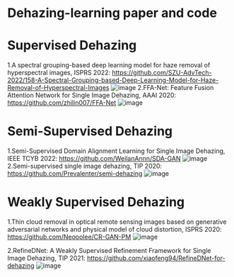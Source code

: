 # Dehazing-learning paper and code
# Supervised Dehazing
1.A spectral grouping-based deep learning model for haze removal of hyperspectral images, ISPRS 2022:
https://github.com/SZU-AdvTech-2022/158-A-Spectral-Grouping-based-Deep-Learning-Model-for-Haze-Removal-of-Hyperspectral-Images
![image](https://user-images.githubusercontent.com/112471583/231408589-50f298ca-dd90-4a7a-a28d-f9a9be4ec801.png)
2.FFA-Net: Feature Fusion Attention Network for Single Image Dehazing, AAAI 2020:
https://github.com/zhilin007/FFA-Net
![image](https://user-images.githubusercontent.com/112471583/231411424-0f5316de-8fdc-44c3-9d29-84d173a74d80.png)


# Semi-Supervised Dehazing
1.Semi-Supervised Domain Alignment Learning for Single Image Dehazing, IEEE TCYB 2022: 
https://github.com/WeilanAnnn/SDA-GAN 
![image](https://user-images.githubusercontent.com/112471583/231406107-47220076-3d31-45d2-b651-abfc713ccf55.png)
2.Semi-supervised single image dehazing, TIP 2020:
https://github.com/Prevalenter/semi-dehazing
![image](https://user-images.githubusercontent.com/112471583/231410968-dd5e21b6-431b-4645-983b-a0ef27d01c58.png)


# Weakly Supervised Dehazing
1.Thin cloud removal in optical remote sensing images based on generative adversarial networks and physical model of cloud distortion, ISPRS 2020:
https://github.com/Neooolee/CR-GAN-PM
![image](https://user-images.githubusercontent.com/112471583/231407640-2c15f0d9-b4d6-449a-9608-c9afa00a5849.png)

2.RefineDNet: A Weakly Supervised Refinement Framework for Single Image Dehazing, TIP 2021:
https://github.com/xiaofeng94/RefineDNet-for-dehazing
![image](https://user-images.githubusercontent.com/112471583/231407804-79eeeef3-396a-43fe-8e65-bc602caca2f1.png)

